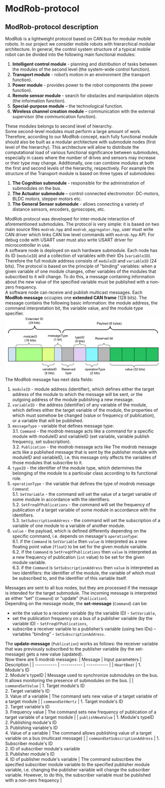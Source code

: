 # ModRob-protocol
## ModRob-protocol description
ModRob is a lightweight protocol based on CAN bus for modular mobile robots. In our project we consider mobile robots with hierarchical modular architecture. In general, the control system structure of a typical mobile robot can be divided into the following main functional modules:
1. **Intelligent control module** - planning and distribution of tasks between the modules of the second level (the system-wide control function).
2. **Transport module** - robot’s motion in an environment (the transport function).
3. **Power module** - provides power to the robot components (the power function).
4. **Remote sensor module** - search for obstacles and manipulation objects (the information function).
5. **Special-purpose module** – the technological function.
6. **Wireless channel creation module** – communication with the external supervisor (the communication function).

These modules belongs to second level of hierarchy.  
Some second-level modules must perform a large amount of work. Therefore, according to our ModRob concept, each fully functional module should also be built as a modular architecture with submodule nodes (first level of the hierarchy). This architecture will allow to distribute the computational load of various functional significance between submodules, especially in cases where the number of drives and sensors may increase or their type may change. Additionally, one can combine modules at both the first and second levels of the hierarchy, respectively. 
For example the structure of the Transport module is based on three types of submodules:
1. **The Cognition submodule** - responsible for the administration of submodules on the bus.
2. **The Actuator submodule** – control connected electromotor: DC-motors, BLDC motors, stepper motors etc.
3. **The General Sensor submodule** - allows connecting a variety of distance sensors, encoders, gyroscopes, etc.  

ModRob protocol was developed for inter-module interaction of aforementioned submodules. The protocol is very simple: it is based on two main source files `modrob.hpp` and `modrob_aggregator.hpp`, user must write CAN driver which links CAN low level commands with `modrob.hpp` API. For debug code with USART user must also write USART driver for microcontroller in use.  
A software node is deployed on each hardware submodule. Each node has its ID (`moduleID`) and a collection of variables with their IDs (`variableID`). Therefore the full module address consists of `moduleID` and `variableID` (24 bits). The protocol is based on the principle of "binding" variables: when a given variable of one module changes, other variables of the modules that subscribed to it will change. To do this, a message containing information about the new value of the specified variable must be published with a non-zero frequency.  
A software node can receive and publish multicast messages. Each **ModRob message** occupies one **extended CAN frame** (128 bits). The message contains the following basic information: the module address, the command interpretation bit, the variable value, and the module type specifier.  
![Modrob message CAN frame](https://raw.githubusercontent.com/ValeriiKim/ModRob-protocol/master/docs/%D0%A1%D1%82%D1%80%D1%83%D0%BA%D1%82%D1%83%D1%80%D0%B0%20CAN%20%D1%84%D1%80%D0%B5%D0%B9%D0%BC%D0%B0%20%D0%B4%D0%BB%D1%8F%20Modrob%20EN.png)  
The ModRob message has next data fields:
1. `moduleID` - module address (identifier), which defines either the target address of the module to which the message will be sent, or the outgoing address of the module publishing a new message. 
2. `variableID` - the address (identifier) of any variable of the module, which defines either the target variable of the module, the properties of which must somehow be changed (value or frequency of publication), or a variable that will be published.
3. `messageType` - variable that defines message type:  
    3.1. `Command` - the modrob message acts like a command for a specific module with moduleID and variableID (set variable, variable publish frequency, set subscription).    
    3.2. `Publication` - the modrob message acts like The modrob message acts like a published message that is sent by the publisher module with moduleID and variableID, i.e. this message only affects the variables of those modules that subscribe to it.  
4. `typeID` - the identifier of the module type, which determines the belonging of the module to a particular class according to its functional role.  
5. `operationType` - the variable that defines the type of modrob message `Command`:  
    5.1. `SetVariable` - the command will set the value of a target variable of some module in accordance with the identifiers.  
    5.2. `SetFreqOfPublications` - the command will set the frequency of publication of a target variable of some module in accordance with the identifiers.  
    5.3. `SetSubscriptionAddress` - the command will set the subscription of a variable of one module to a variable of another module.  
6. `value` - the payload, which is defined differently depending on the specific command, i.e. depends on message's `operationType`:  
    6.1. if the `Command` is `SetVariable` then `value` is interpreted as a new floating point value (`float`) to be set for the given module variable.  
    6.2. if the `Command` is `SetFreqOfPublications` then `value` is interpreted as a new frequency of publication (`int` value) to be set for the given module variable.  
    6.3. if the `Command` is `SetSubscriptionAddress` then `value` is interpreted as two identifiers: the identifier of the module, the variable of which must be subscribed to, and the identifier of this variable itself.  

Messages are sent to all bus nodes, but they are processed if the message is intended for the target submodule. The incoming message is interpreted as either “set” (`Command`) or “update” (`Publication`).  
Depending on the message mode, the **set-message** (`Command`) can be:
- write the value to a receiver variable (by the variable ID) - `SetVariable`,
- set the publication frequency on a bus of a publisher variable (by the variable ID) - `SetFreqOfPublications`,
- subscribe a receiver variable to a publisher’s variable (using two IDs) – variables “binding” - `SetSubscriptionAddress`.  

The **update-message** (`Publication`) works as follows: the receiver variable that was previously subscribed to the publisher variable (by the set-message) gets a new value (updated).  
Now there are 5 modrob messages:
| Message | Input parameters | Description | 
| ----------- | ----------- | ----------- | 
| `HeartBeat` | 1. Module's ID<br/>2. Module's typeID | Message used to synchronize submodules on the bus. <br/> It allows monitoring the presence of submodules on the bus. |
| `commandSetValue` | 1. Target module's ID<br/> 2. Target variable's ID<br/> 3. Value of a variable | The command sets new value of a target variable of a target module  | 
| `commandSetHertz` | 1. Target module's ID<br/> 2. Target variable's ID<br/> 3. Frequency value | The command sets new frequency of publication of a target variable of a target module |
| `publishNewValue` | 1. Module's typeID<br/> 2. Publishing module's ID<br/> 3. Publishing variable's ID<br/> 4. Value of a variable | The command allows publishing value of a target variable on a bus (multicast message) |
| `commandSetSubscriptionAddress` | 1. Subscriber module's ID<br/> 2. ID of subscriber module's variable<br/> 3. Publisher module's ID<br/> 4. ID of publisher module's variable | The command subscribes the specified subscriber module variable to the specified publisher module variable, i.e. changing the publisher variable will change the subscriber variable. However, to do this, the subscriber variable must be published with a non-zero frequency |
 

